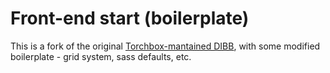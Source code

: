 
# Front-end start (boilerplate)

This is a fork of the original [Torchbox-mantained DIBB](https://github.com/torchbox/design-in-browser-bootstrap), with some modified boilerplate - grid system, sass defaults, etc.

